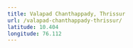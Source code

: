 ```yaml
---
title: Valapad Chanthappady, Thrissur
url: /valapad-chanthappady-thrissur/
latitude: 10.404
longitude: 76.112
---
```

